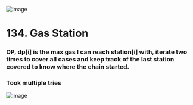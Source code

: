 ![image](https://user-images.githubusercontent.com/53051383/211131884-23ae1477-8ec0-49c6-827e-b6849df11723.png)

# 134. Gas Station
### DP, dp[i] is the max gas I can reach station[i] with, iterate two times to cover all cases and keep track of the last station covered to know where the chain started.
### Took multiple tries

![image](https://user-images.githubusercontent.com/53051383/211131927-c67c24d0-cd1d-4ac6-9e00-c3115c986b5e.png)
